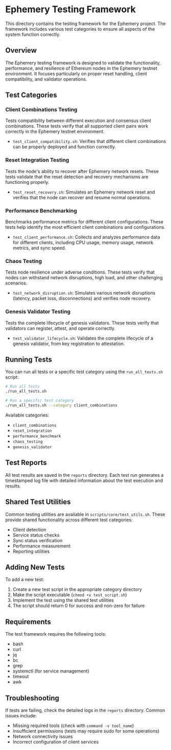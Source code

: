 # Ephemery Testing Framework

This directory contains the testing framework for the Ephemery project. The framework includes various test categories to ensure all aspects of the system function correctly.

## Overview

The Ephemery testing framework is designed to validate the functionality, performance, and resilience of Ethereum nodes in the Ephemery testnet environment. It focuses particularly on proper reset handling, client compatibility, and validator operations.

## Test Categories

### Client Combinations Testing

Tests compatibility between different execution and consensus client combinations. These tests verify that all supported client pairs work correctly in the Ephemery testnet environment.

- `test_client_compatibility.sh`: Verifies that different client combinations can be properly deployed and function correctly.

### Reset Integration Testing

Tests the node's ability to recover after Ephemery network resets. These tests validate that the reset detection and recovery mechanisms are functioning properly.

- `test_reset_recovery.sh`: Simulates an Ephemery network reset and verifies that the node can recover and resume normal operations.

### Performance Benchmarking

Benchmarks performance metrics for different client configurations. These tests help identify the most efficient client combinations and configurations.

- `test_client_performance.sh`: Collects and analyzes performance data for different clients, including CPU usage, memory usage, network metrics, and sync speed.

### Chaos Testing

Tests node resilience under adverse conditions. These tests verify that nodes can withstand network disruptions, high load, and other challenging scenarios.

- `test_network_disruption.sh`: Simulates various network disruptions (latency, packet loss, disconnections) and verifies node recovery.

### Genesis Validator Testing

Tests the complete lifecycle of genesis validators. These tests verify that validators can register, attest, and operate correctly.

- `test_validator_lifecycle.sh`: Validates the complete lifecycle of a genesis validator, from key registration to attestation.

## Running Tests

You can run all tests or a specific test category using the `run_all_tests.sh` script:

```bash
# Run all tests
./run_all_tests.sh

# Run a specific test category
./run_all_tests.sh --category client_combinations
```

Available categories:

- `client_combinations`
- `reset_integration`
- `performance_benchmark`
- `chaos_testing`
- `genesis_validator`

## Test Reports

All test results are saved in the `reports` directory. Each test run generates a timestamped log file with detailed information about the test execution and results.

## Shared Test Utilities

Common testing utilities are available in `scripts/core/test_utils.sh`. These provide shared functionality across different test categories:

- Client detection
- Service status checks
- Sync status verification
- Performance measurement
- Reporting utilities

## Adding New Tests

To add a new test:

1. Create a new test script in the appropriate category directory
2. Make the script executable (`chmod +x test_script.sh`)
3. Implement the test using the shared test utilities
4. The script should return 0 for success and non-zero for failure

## Requirements

The test framework requires the following tools:

- bash
- curl
- jq
- bc
- grep
- systemctl (for service management)
- timeout
- awk

## Troubleshooting

If tests are failing, check the detailed logs in the `reports` directory. Common issues include:

- Missing required tools (check with `command -v tool_name`)
- Insufficient permissions (tests may require sudo for some operations)
- Network connectivity issues
- Incorrect configuration of client services
